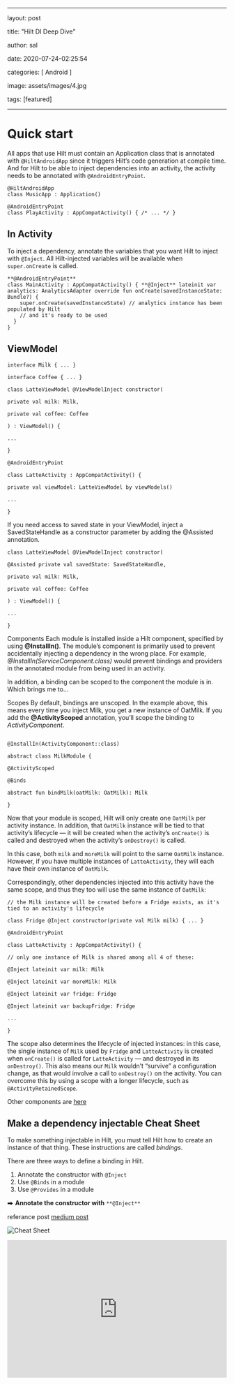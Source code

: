 ﻿---

layout: post

title: "Hilt DI Deep Dive"

author: sal

date: 2020-07-24-02:25:54

categories: [ Android ]

image: assets/images/4.jpg

tags: [featured]

---
# Quick start

All apps that use Hilt must contain an Application class that is annotated with  `@HiltAndroidApp`  since it triggers Hilt’s code generation at compile time. And for Hilt to be able to inject dependencies into an activity, the activity needs to be annotated with  `@AndroidEntryPoint`.

    @HiltAndroidApp
	class MusicApp : Application()

	@AndroidEntryPoint
	class PlayActivity : AppCompatActivity() { /* ... */ }

  
## In Activity
To inject a dependency, annotate the variables that you want Hilt to inject with  ```@Inject```. All Hilt-injected variables will be available when ```super.onCreate``` is called.


```
**@AndroidEntryPoint**  
class MainActivity : AppCompatActivity() { **@Inject** lateinit var analytics: AnalyticsAdapter override fun onCreate(savedInstanceState: Bundle?) {  
    super.onCreate(savedInstanceState) // analytics instance has been populated by Hilt  
    // and it's ready to be used  
  }  
}
```

## ViewModel
```
interface Milk { ... }

interface Coffee { ... }

class LatteViewModel @ViewModelInject constructor(

private val milk: Milk,

private val coffee: Coffee

) : ViewModel() {

...

}

@AndroidEntryPoint

class LatteActivity : AppCompatActivity() {

private val viewModel: LatteViewModel by viewModels()

...

}
```

If you need access to saved state in your ViewModel, inject a SavedStateHandle as a constructor parameter by adding the @Assisted annotation.

```
class LatteViewModel @ViewModelInject constructor(

@Assisted private val savedState: SavedStateHandle,

private val milk: Milk,

private val coffee: Coffee

) : ViewModel() {

...

}
```
Components
Each module is installed inside a Hilt component, specified by using 
**@InstallIn(<component>)**. The module’s component is primarily used to prevent accidentally injecting a dependency in the wrong place. For example, *@InstallIn(ServiceComponent.class)* would prevent bindings and providers in the annotated module from being used in an activity.

In addition, a binding can be scoped to the component the module is in. Which brings me to…

Scopes
By default, bindings are unscoped. In the example above, this means every time you inject Milk, you get a new instance of OatMilk. If you add the **@ActivityScoped** annotation, you’ll scope the binding to *ActivityComponent*.

```@Module

@InstallIn(ActivityComponent::class)

abstract class MilkModule {

@ActivityScoped

@Binds

abstract fun bindMilk(oatMilk: OatMilk): Milk

}
```
Now that your module is scoped, Hilt will only create one `OatMilk` per activity instance. In addition, that `OatMilk` instance will be tied to that activity’s lifecycle — it will be created when the activity’s `onCreate()` is called and destroyed when the activity’s `onDestroy()` is called.

In this case, both  `milk`  and  `moreMilk`  will point to the same  `OatMilk`  instance. However, if you have multiple instances of  `LatteActivity`, they will each have their own instance of  `OatMilk`.

Correspondingly, other dependencies injected into this activity have the same scope, and thus they too will use the same instance of  `OatMilk`:

```
// the Milk instance will be created before a Fridge exists, as it's tied to an activity's lifecycle

class Fridge @Inject constructor(private val Milk milk) { ... }

@AndroidEntryPoint

class LatteActivity : AppCompatActivity() {

// only one instance of Milk is shared among all 4 of these:

@Inject lateinit var milk: Milk

@Inject lateinit var moreMilk: Milk

@Inject lateinit var fridge: Fridge

@Inject lateinit var backupFridge: Fridge

...

}
```
The scope also determines the lifecycle of injected instances: in this case, the single instance of `Milk` used by `Fridge` and `LatteActivity` is created when `onCreate()` is called for `LatteActivity` — and destroyed in its `onDestroy()`. This also means our `Milk` wouldn’t “survive” a configuration change, as that would involve a call to `onDestroy()` on the activity. You can overcome this by using a scope with a longer lifecycle, such as `@ActivityRetainedScope`.

Other components are [here](https://dagger.dev/hilt/components.html) 
## Make a dependency injectable Cheat Sheet

To make something injectable in Hilt, you must tell Hilt how to create an instance of that thing. These instructions are called  _bindings_.

There are three ways to define a binding in Hilt.

1.  Annotate the constructor with  `@Inject`
2.  Use  `@Binds`  in a module
3.  Use  `@Provides`  in a module

⮕  **Annotate the constructor with** `**@Inject**`

referance post [medium post](https://medium.com/androiddevelopers/a-pragmatic-guide-to-hilt-with-kotlin-a76859c324a1)

![Cheat Sheet](I/upnotes/assets/images/hiltflow.webp "Title")
<p><iframe  style="width:100%;"  height="315"  src="https://www.youtube.com/embed/Cniqsc9QfDo?rel=0&amp;showinfo=0"  frameborder="0"  allowfullscreen></iframe></p>
